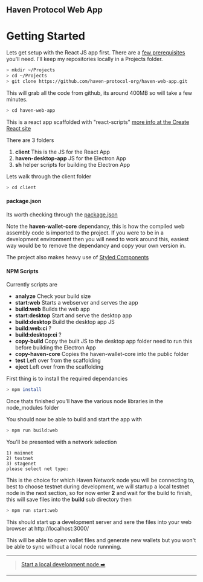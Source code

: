 ## Haven Protocol Web App
# Getting Started

Lets get setup with the React JS app first. There are a [few prerequisites](prerequisites.md) you'll need.
I'll keep my repositories locally in a Projects folder.

```bash
> mkdir ~/Projects
> cd ~/Projects
> git clone https://github.com/haven-protocol-org/haven-web-app.git
```
This will grab all the code from github, its around 400MB so will take a few minutes. 
```bash
> cd haven-web-app
```
This is a react app scaffolded with "react-scripts" [more info at the Create React site](https://create-react-app.dev/docs/getting-started/) 

There are 3 folders

1. **client** This is the JS for the React App 
2. **haven-desktop-app** JS for the Electron App
3. **sh** helper scripts for building the Electron App

Lets walk through the client folder
```bash
> cd client
```

#### package.json
Its worth checking through the [package.json](https://github.com/haven-protocol-org/haven-web-app/blob/master/client/package.json)

Note the **haven-wallet-core** dependancy, this is how the compiled web assembly code is imported to the project. If you were to be in a development environment then you will need to work around this, easiest way would be to remove the dependancy and copy your own version in.

The project also makes heavy use of [Styled Components](https://styled-components.com/)

#### NPM Scripts

Currently scripts are

* **analyze** Check your build size
* **start:web** Starts a webserver and serves the app
* **build:web** Builds the web app
* **start:desktop** Start and serve the desktop app
* **build:desktop**  Build the desktop app JS
* **build:web:ci** ?
* **build:desktop:ci** ? 
* **copy-build** Copy the built JS to the desktop app folder need to run this before building the Electron App
* **copy-haven-core** Copies the haven-wallet-core into the public folder
* **test** Left over from the scaffolding
* **eject** Left over from the scaffolding


First thing is to install the required dependancies

```bash
> npm install
```
Once thats finished you'll have the various node libraries in the node_modules folder

You should now be able to build and start the app with 
```bash
> npm run build:web
```
You'll be presented with a network selection
```
1) mainnet
2) testnet
3) stagenet
please select net type:
```
This is the choice for which Haven Network node you will be connecting to, best to choose testnet during development, we will startup a local testnet node in the next section, so for now enter **2** and wait for the build to finish, this will save files into the **build** sub directory then

```bash
> npm run start:web
```
This should start up a development server and sere the files into your web browser at http://localhost:3000/

This will be able to open wallet files and generate new wallets but you won't be able to sync without a local node runnning.

---
> [Start a local development node :arrow_right:](local-development-node.md)
---

